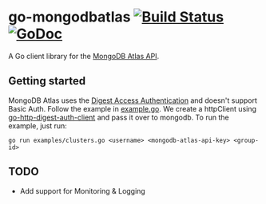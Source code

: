 # go-mongodbatlas [![Build Status](https://travis-ci.org/akshaykarle/go-mongodbatlas.svg?branch=master)](https://travis-ci.org/akshaykarle/go-mongodbatlas) [![GoDoc](https://godoc.org/github.com/akshaykarle/go-mongodbatlas/mongodb?status.png)](https://godoc.org/github.com/akshaykarle/go-mongodbatlas/mongodb)
A Go client library for the [MongoDB Atlas API](https://docs.atlas.mongodb.com/api/).

## Getting started
MongoDB Atlas uses the [Digest Access Authentication](https://tools.ietf.org/html/rfc2069) and doesn't support Basic Auth. Follow the example in [example.go](example.go). We create a httpClient using [go-http-digest-auth-client](https://github.com/xinsnake/go-http-digest-auth-client) and pass it over to mongodb. To run the example, just run:
```
go run examples/clusters.go <username> <mongodb-atlas-api-key> <group-id>
```

## TODO
* Add support for Monitoring & Logging
